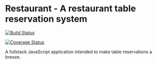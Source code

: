 # Restaurant - A restaurant table reservation system

[![Build Status](https://travis-ci.org/oskareriksson/restaurant.svg?branch=master)](https://travis-ci.org/oskareriksson/restaurant)

[![Coverage Status](https://coveralls.io/repos/github/oskareriksson/restaurant/badge.svg?branch=master)](https://coveralls.io/github/oskareriksson/restaurant?branch=master)

A fullstack JavaScript application intended to make table reservations a breeze.
